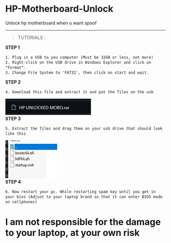 # HP-Motherboard-Unlock
Unlock hp motherboard when u want spoof

---

> TUTORIALS : </br>

**STEP 1** </br>
```
1. Plug in a USB to you computer (Must be 32GB or less, not more)
2. Right-click on the USB drive in Windows Explorer and click on "Format".
3. Change File System to 'FAT32', then click on start and wait.
```
**STEP 2** </br>
```
4. Download this file and extract it and put the files on the usb
```
![image img](/1.png)</br>
**STEP 3** </br>
```
5. Extract the files and drag them on your usb drive that should look like this
```
![image img](/2.png)</br>
**STEP 4** </br>
```
6. Now restart your pc. While restarting spam key until you get in your bios (Adjust to your laptop brand so that it can enter BIOS mode on cellphones)
```

# I am not responsible for the damage to your laptop, at your own risk
